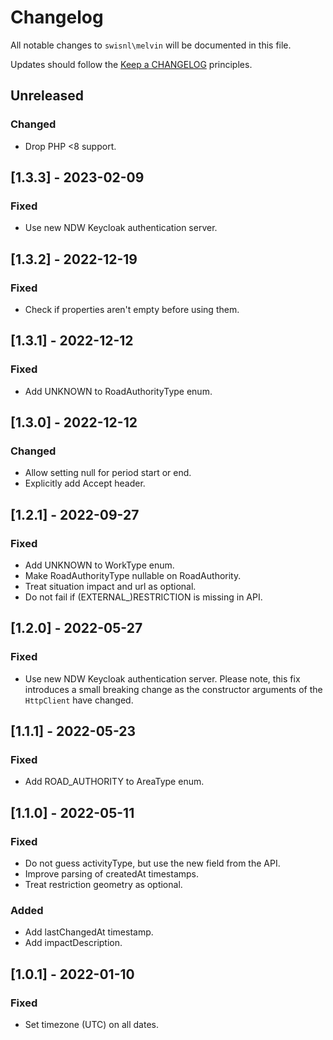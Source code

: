 # Changelog

All notable changes to `swisnl\melvin` will be documented in this file.

Updates should follow the [Keep a CHANGELOG](https://keepachangelog.com/) principles.

## Unreleased

### Changed
- Drop PHP <8 support.

## [1.3.3] - 2023-02-09

### Fixed
- Use new NDW Keycloak authentication server.

## [1.3.2] - 2022-12-19

### Fixed
- Check if properties aren't empty before using them.

## [1.3.1] - 2022-12-12

### Fixed
- Add UNKNOWN to RoadAuthorityType enum.

## [1.3.0] - 2022-12-12

### Changed
- Allow setting null for period start or end.
- Explicitly add Accept header.

## [1.2.1] - 2022-09-27

### Fixed
- Add UNKNOWN to WorkType enum.
- Make RoadAuthorityType nullable on RoadAuthority.
- Treat situation impact and url as optional.
- Do not fail if (EXTERNAL_)RESTRICTION is missing in API.

## [1.2.0] - 2022-05-27

### Fixed
- Use new NDW Keycloak authentication server. Please note, this fix introduces a small breaking change as the constructor arguments of the `HttpClient` have changed.

## [1.1.1] - 2022-05-23

### Fixed
- Add ROAD_AUTHORITY to AreaType enum.

## [1.1.0] - 2022-05-11

### Fixed
- Do not guess activityType, but use the new field from the API.
- Improve parsing of createdAt timestamps.
- Treat restriction geometry as optional.

### Added
- Add lastChangedAt timestamp.
- Add impactDescription.

## [1.0.1] - 2022-01-10

### Fixed
- Set timezone (UTC) on all dates.
